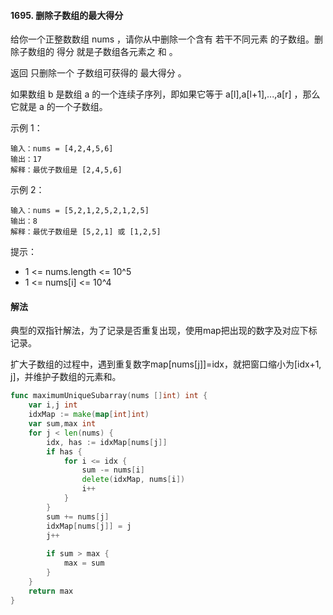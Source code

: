 #### 1695. 删除子数组的最大得分
给你一个正整数数组 nums ，请你从中删除一个含有 若干不同元素 的子数组。删除子数组的 得分 就是子数组各元素之 和 。

返回 只删除一个 子数组可获得的 最大得分 。

如果数组 b 是数组 a 的一个连续子序列，即如果它等于 a[l],a[l+1],...,a[r] ，那么它就是 a 的一个子数组。


示例 1：
```
输入：nums = [4,2,4,5,6]
输出：17
解释：最优子数组是 [2,4,5,6]
```
示例 2：
```
输入：nums = [5,2,1,2,5,2,1,2,5]
输出：8
解释：最优子数组是 [5,2,1] 或 [1,2,5]
```

提示：

- 1 <= nums.length <= 10^5
- 1 <= nums[i] <= 10^4

#### 解法
典型的双指针解法，为了记录是否重复出现，使用map把出现的数字及对应下标记录。

扩大子数组的过程中，遇到重复数字map[nums[j]]=idx，就把窗口缩小为[idx+1, j]，并维护子数组的元素和。
```go
func maximumUniqueSubarray(nums []int) int {
    var i,j int 
    idxMap := make(map[int]int)
    var sum,max int 
    for j < len(nums) {
        idx, has := idxMap[nums[j]]
        if has {
            for i <= idx {
                sum -= nums[i]
                delete(idxMap, nums[i])
                i++
            }
        } 
        sum += nums[j]
        idxMap[nums[j]] = j
        j++
        
        if sum > max {
            max = sum 
        }
    }
    return max 
}
```